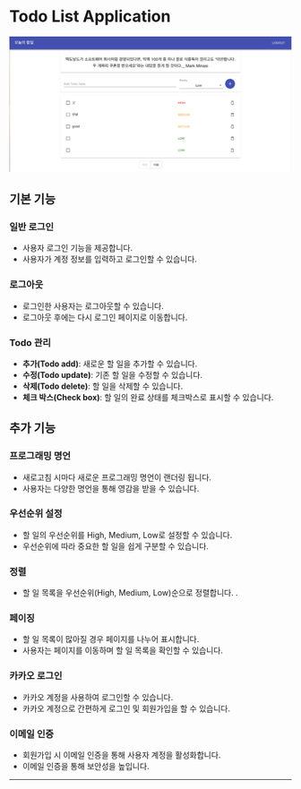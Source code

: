 # Todo List Application

![Todo List Application ](./Image/todolist.png)

## 기본 기능

### 일반 로그인
- 사용자 로그인 기능을 제공합니다.
- 사용자가 계정 정보를 입력하고 로그인할 수 있습니다.

### 로그아웃
- 로그인한 사용자는 로그아웃할 수 있습니다.
- 로그아웃 후에는 다시 로그인 페이지로 이동합니다.

### Todo 관리
- **추가(Todo add)**: 새로운 할 일을 추가할 수 있습니다.
- **수정(Todo update)**: 기존 할 일을 수정할 수 있습니다.
- **삭제(Todo delete)**: 할 일을 삭제할 수 있습니다.
- **체크 박스(Check box)**: 할 일의 완료 상태를 체크박스로 표시할 수 있습니다.

## 추가 기능

### 프로그래밍 명언
- 새로고침 시마다 새로운 프로그래밍 명언이 랜더링 됩니다.
- 사용자는 다양한 명언을 통해 영감을 받을 수 있습니다.

### 우선순위 설정
- 할 일의 우선순위를 High, Medium, Low로 설정할 수 있습니다.
- 우선순위에 따라 중요한 할 일을 쉽게 구분할 수 있습니다.

### 정렬
- 할 일 목록을 우선순위(High, Medium, Low)순으로 정렬합니다. .

### 페이징
- 할 일 목록이 많아질 경우 페이지를 나누어 표시합니다.
- 사용자는 페이지를 이동하며 할 일 목록을 확인할 수 있습니다.

### 카카오 로그인
- 카카오 계정을 사용하여 로그인할 수 있습니다.
- 카카오 계정으로 간편하게 로그인 및 회원가입을 할 수 있습니다.

### 이메일 인증
- 회원가입 시 이메일 인증을 통해 사용자 계정을 활성화합니다.
- 이메일 인증을 통해 보안성을 높입니다.

---

